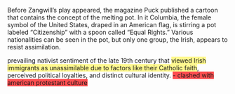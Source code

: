Before Zangwill’s play appeared, the magazine Puck published a cartoon that contains the concept of the melting pot. In it Columbia, the female symbol of the United States, draped in an American flag, is stirring a pot labeled “Citizenship” with a spoon called “Equal Rights.” Various nationalities can be seen in the pot, but only one group, the Irish, appears to resist assimilation.

prevailing nativist sentiment of the late 19th century that <span style="background:#fff88f">viewed Irish immigrants as unassimilable due to factors like their Catholic faith</span>, perceived political loyalties, and distinct cultural identity.
<span style="background:#ff4d4f">- clashed with american protestant culture</span>